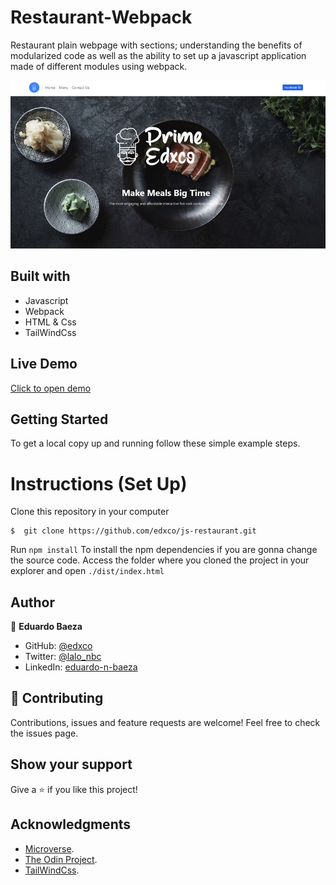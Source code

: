 # Restaurant-Webpack
Restaurant plain webpage with sections; understanding the benefits of modularized code as well as the ability to set up a javascript application made of different modules using webpack.

![](https://github.com/edxco/js-restaurant/blob/restaurant/sample.jpg)

## Built with
- Javascript
- Webpack
- HTML & Css
- TailWindCss

## Live Demo
[Click to open demo](https://edxco.github.io/js-restaurant/)

## Getting Started

To get a local copy up and running follow these simple example steps.

# Instructions (Set Up)

Clone this repository in your computer
```
$  git clone https://github.com/edxco/js-restaurant.git
```
Run
`npm install`
To install the npm dependencies if you are gonna change the source code.
Access the folder where you cloned the project in your explorer and open
`./dist/index.html`

## Author

👤 **Eduardo Baeza**

- GitHub: [@edxco](https://github.com/edxco/)
- Twitter: [@lalo_nbc](https://twitter.com/lalo_nbc/)
- LinkedIn: [eduardo-n-baeza](https://www.linkedin.com/in/eduardo-n-baeza/)

## 🤝 Contributing

Contributions, issues and feature requests are welcome!
Feel free to check the issues page.

## Show your support

Give a ⭐️ if you like this project!

## Acknowledgments

- [Microverse](https://www.microverse.org/).
- [The Odin Project](https://www.theodinproject.com/).
- [TailWindCss](https://tailwindcss.com/).
